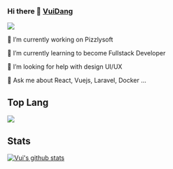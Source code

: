 ### Hi there 👋 [VuiDang](https://github.com/vitqst)

<!--
**vitqst/vitqst** is a ✨ _special_ ✨ repository because its `README.md` (this file) appears on your GitHub profile.

Here are some ideas to get you started:

- 🔭 I’m currently working on pizzlysoft
- 🌱 I’m currently learning React and related stuff
- 🤔 I’m looking for help with ...
- 💬 Ask me about ...
- 📫 How to reach me: ...
- 😄 Pronouns: ...
- ⚡ Fun fact: ...
-->

<img src="https://visitor-badge.laobi.icu/badge?page_id=vitqst"/>

<p>🔭 I’m currently working on Pizzlysoft</p>
<p>🌱 I’m currently learning to become Fullstack Developer</p>
<p>🤔 I’m looking for help with design UI/UX</p>
<p>💬 Ask me about React, Vuejs, Laravel, Docker ...</p>

## Top Lang
<a href="https://github.com/vitqst">
  <img align="center" src="https://github-readme-stats.vercel.app/api/top-langs/?username=vitqst&theme=light&hide_langs_below=1" />
</a>

## Stats  
<a href="https://github.com/vitqst">
 <img align="center" src="https://github-readme-stats.vercel.app/api?username=vitqst&show_icons=true&theme=light&line_height=27" alt="Vui's github stats"/>
</a>

<div align="center">

